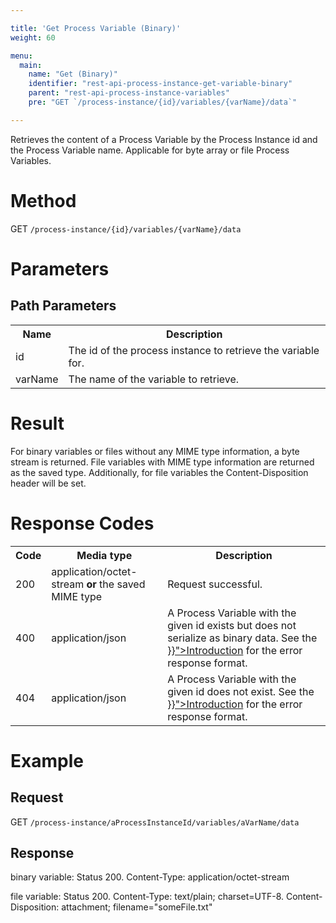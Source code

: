 ```yaml
---

title: 'Get Process Variable (Binary)'
weight: 60

menu:
  main:
    name: "Get (Binary)"
    identifier: "rest-api-process-instance-get-variable-binary"
    parent: "rest-api-process-instance-variables"
    pre: "GET `/process-instance/{id}/variables/{varName}/data`"

---
```



Retrieves the content of a Process Variable by the Process Instance id and the Process Variable name. Applicable for byte array or file Process Variables.

# Method

GET `/process-instance/{id}/variables/{varName}/data`


# Parameters

## Path Parameters

<table class="table table-striped">
  <tr>
    <th>Name</th>
    <th>Description</th>
  </tr>
  <tr>
    <td>id</td>
    <td>The id of the process instance to retrieve the variable for.</td>
  </tr>
  <tr>
    <td>varName</td>
    <td>The name of the variable to retrieve.</td>
  </tr>
</table>


# Result

For binary variables or files without any MIME type information, a byte stream is returned. File variables with MIME type information are returned as the saved type. Additionally, for file variables the Content-Disposition header will be set.


# Response Codes

<table class="table table-striped">
  <tr>
    <th>Code</th>
    <th>Media type</th>
    <th>Description</th>
  </tr>
  <tr>
    <td>200</td>
    <td>application/octet-stream <b>or</b> the saved MIME type</td>
    <td>Request successful.</td>
  </tr>
  <tr>
    <td>400</td>
    <td>application/json</td>
    <td>A Process Variable with the given id exists but does not serialize as binary data. See the <a href="{{< relref "reference/rest/overview/index.md#error-handling" >}}">Introduction</a> for the error response format.</td>
  </tr>
  <tr>
    <td>404</td>
    <td>application/json</td>
    <td>A Process Variable with the given id does not exist. See the <a href="{{< relref "reference/rest/overview/index.md#error-handling" >}}">Introduction</a> for the error response format.</td>
  </tr>
</table>


# Example

## Request

GET `/process-instance/aProcessInstanceId/variables/aVarName/data`

## Response

binary variable: Status 200. Content-Type: application/octet-stream

file variable: Status 200. Content-Type: text/plain; charset=UTF-8. Content-Disposition: attachment; filename="someFile.txt"
